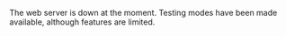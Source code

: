 The web server is down at the moment. Testing modes have been made available, although features are limited.